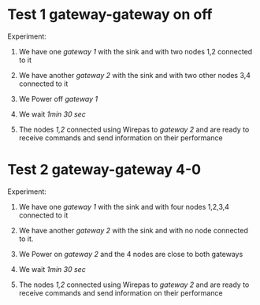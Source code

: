 # Test 1 gateway-gateway on off

Experiment: 

1. We have one *gateway 1* with the sink and with two nodes 1,2 connected to it
2. We have another *gateway 2* with the sink and with two other nodes 3,4  connected to it

3. We Power off *gateway 1*
4. We wait *1min 30 sec*
5. The nodes *1,2* connected using Wirepas to *gateway 2* and are ready to receive commands and send information on their performance

# Test 2 gateway-gateway 4-0

Experiment: 

1. We have one *gateway 1* with the sink and with four nodes 1,2,3,4 connected to it
2. We have another *gateway 2* with the sink and with no node connected to it.

3. We Power on *gateway 2* and the 4 nodes are close to both gateways
4. We wait *1min 30 sec*
5. The nodes *1,2* connected using Wirepas to *gateway 2* and are ready to receive commands and send information on their performance